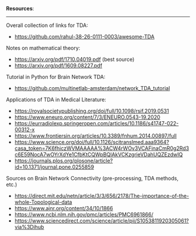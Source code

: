 **Resources**:
___

Overall collection of links for TDA: 
- https://github.com/rahul-38-26-0111-0003/awesome-TDA

Notes on mathematical theory: 
- https://arxiv.org/pdf/1710.04019.pdf (best source)
- https://arxiv.org/pdf/1609.08227.pdf

Tutorial in Python for Brain Network TDA: 
- https://github.com/multinetlab-amsterdam/network_TDA_tutorial

Applications of TDA in Medical Literature:
- https://royalsocietypublishing.org/doi/full/10.1098/rsif.2019.0531
- https://www.eneuro.org/content/7/3/ENEURO.0543-19.2020
- https://eurradiolexp.springeropen.com/articles/10.1186/s41747-022-00312-x
- https://www.frontiersin.org/articles/10.3389/fnhum.2014.00897/full
- https://www.science.org/doi/full/10.1126/scitranslmed.aaa9364?casa_token=7K6fhiczWVMAAAAA%3ACW4rWOv3VCAFinaCmR0g2Rd3c6E59NocA7wOYrXdYe1CfbKtCQWpBQlAkVCKzgrieVDahUQZEzdwIQ
- https://journals.plos.org/plosone/article?id=10.1371/journal.pone.0255859

Sources on Brain Network Connectivity (pre-processing, TDA methods, etc.)
- https://direct.mit.edu/netn/article/3/3/656/2178/The-importance-of-the-whole-Topological-data
- https://www.ajnr.org/content/34/10/1866
- https://www.ncbi.nlm.nih.gov/pmc/articles/PMC6961866/
- https://www.sciencedirect.com/science/article/pii/S1053811920305061?via%3Dihub


